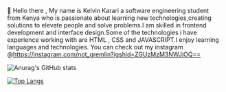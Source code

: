 👋 Hello there , My name is Kelvin Karari a software engineering student from Kenya who is passionate about learning new technologies,creating solutions to elevate people and solve problems.I am skilled in frontend development and interface design.Some of the technologies i have experience working with are HTML , CSS and JAVASCRIPT.I enjoy learning languages and technologies. You can check out my instagram @https://instagram.com/not_gremlin?igshid=ZGUzMzM3NWJiOQ==

![Anurag's GitHub stats](https://github-readme-stats.vercel.app/api?username=p-karari&show_icons=true&theme=dracula)

[![Top Langs](https://github-readme-stats.vercel.app/api/top-langs/?username=p-karari&hide_progress=true)](https://github.com/anuraghazra/github-readme-stats)

